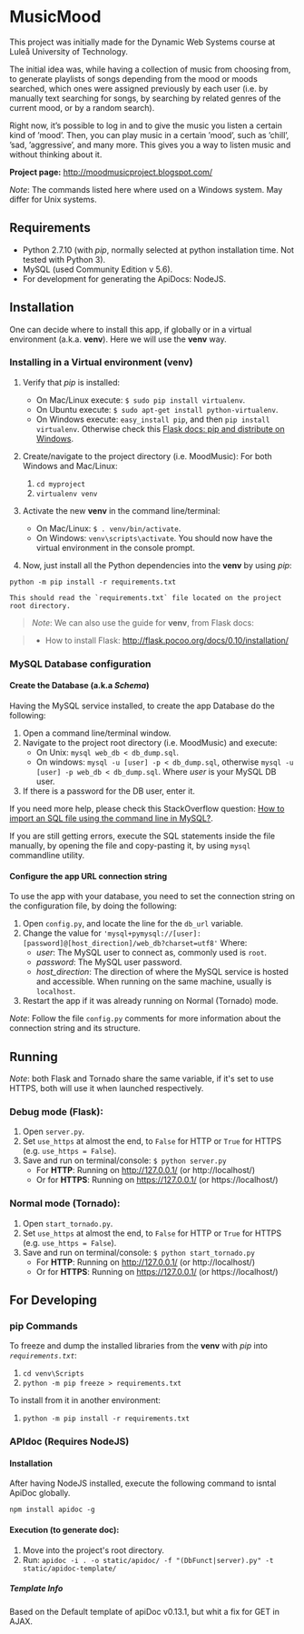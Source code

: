 
# MusicMood

This project was initially made for the Dynamic Web Systems course at Luleå University of Technology.

The initial idea was, while having a collection of music from choosing from, to generate playlists 
of songs depending  from the mood or moods searched, which ones were assigned previously by each user 
(i.e. by manually text searching for songs, by searching by related genres of the current mood, or 
by a random search).

Right now, it’s possible to log in and to give the music you listen a certain kind of ’mood’.
Then, you can play music in a certain ’mood’, such as ’chill’, ’sad, ’aggressive’, and many more. 
This gives you a way to listen music and without thinking about it.

**Project page:** http://moodmusicproject.blogspot.com/


*Note*: The commands listed here where used on a Windows system. May differ for Unix systems.


## Requirements

* Python 2.7.10 (with *pip*, normally selected at python installation time. Not tested with Python 3).
* MySQL (used Community Edition v 5.6).
* For development for generating the ApiDocs: NodeJS.


## Installation

One can decide where to install this app, if globally or in a virtual environment (a.k.a. **venv**). Here we will use the **venv** way.

### Installing in a Virtual environment (venv)

1. Verify that *pip* is installed:
    * On Mac/Linux execute: `$ sudo pip install virtualenv`.
    * On Ubuntu execute: `$ sudo apt-get install python-virtualenv`.
    * On Windows execute: `easy_install pip`, and then `pip install virtualenv`.
    Otherwise check this [Flask docs: pip and distribute on Windows](http://flask.pocoo.org/docs/0.10/installation/#pip-and-distribute-on-windows).
2. Create/navigate to the project directory (i.e. MoodMusic):
    For both Windows and Mac/Linux:
    1. `cd myproject`
    2. `virtualenv venv`
3. Activate the new **venv** in the command line/terminal:
    * On Mac/Linux: `$ . venv/bin/activate`.
    * On Windows: `venv\scripts\activate`.
    You should now have the virtual environment in the console prompt.

4. Now, just install all the Python dependencies into the **venv** by using *pip*:
```
python -m pip install -r requirements.txt
```
    This should read the `requirements.txt` file located on the project root directory.

> *Note*: We can also use the guide for **venv**, from Flask docs:

> * How to install Flask: http://flask.pocoo.org/docs/0.10/installation/

### MySQL Database configuration

#### Create the Database (a.k.a *Schema*)

Having the MySQL service installed, to create the app Database do the following:

1. Open a command line/terminal window.
2. Navigate to the project root directory (i.e. MoodMusic) and execute:
    * On Unix: `mysql web_db < db_dump.sql`.
    * On windows: `mysql -u [user] -p < db_dump.sql`, otherwise `mysql -u [user] -p web_db < db_dump.sql`.
    Where *user* is your MySQL DB user.
3. If there is a password for the DB user, enter it.

If you need more help, please check this StackOverflow question: [How to import an SQL file using the command line in MySQL?](http://stackoverflow.com/questions/17666249/how-to-import-an-sql-file-using-the-command-line-in-mysql).

If you are still getting errors, execute the SQL statements inside the file manually, by opening the file and copy-pasting it, by using `mysql` commandline utility.  

#### Configure the app URL connection string

To use the app with your database, you need to set the connection string on the configuration file, by doing the following:

1. Open `config.py`, and locate the line for the `db_url` variable.
2. Change the value for `'mysql+pymysql://[user]:[password]@[host_direction]/web_db?charset=utf8'`
    Where:
    * *user*:           The MySQL user to connect as, commonly used is `root`.
    * *password*:       The MySQL user password.
    * *host_direction*: The direction of where the MySQL service is hosted and accessible. When running on the same machine, usually is `localhost`.
3. Restart the app if it was already running on Normal (Tornado) mode.

*Note*: Follow the file `config.py` comments for more information about the connection string and its structure.    


## Running

*Note*: both Flask and Tornado share the same variable, if it's set to use HTTPS, both will use it when launched respectively. 

### Debug mode (Flask):

1. Open `server.py`.
2. Set `use_https` at almost the end, to `False` for HTTP or `True` for HTTPS (e.g. `use_https = False`).
3. Save and run on terminal/console:
    `$ python server.py`
    * For **HTTP**: Running on http://127.0.0.1/ (or http://localhost/)
    * Or for **HTTPS**: Running on https://127.0.0.1/ (or https://localhost/)

### Normal mode (Tornado):

1. Open `start_tornado.py`.
2. Set `use_https` at almost the end, to `False` for HTTP or `True` for HTTPS (e.g. `use_https = False`).
3. Save and run on terminal/console:
    `$ python start_tornado.py`
    * For **HTTP**: Running on http://127.0.0.1/ (or http://localhost/)
    * Or for **HTTPS**: Running on https://127.0.0.1/ (or https://localhost/)


## For Developing

### pip Commands

To freeze and dump the installed libraries from the **venv** with *pip* into *`requirements.txt`*:

1. `cd venv\Scripts`
2. `python -m pip freeze > requirements.txt`

To install from it in another environment:

1. `python -m pip install -r requirements.txt`


### APIdoc (Requires NodeJS)

#### Installation

After having NodeJS installed, execute the following command to isntal ApiDoc globally.
```
npm install apidoc -g
```

#### Execution (to generate doc):
1. Move into the project's root directory.
2. Run:
    `apidoc -i . -o static/apidoc/ -f "(DbFunct|server).py" -t static/apidoc-template/`

##### Template Info
Based on the Default template of apiDoc v0.13.1, but whit a fix for GET in AJAX.